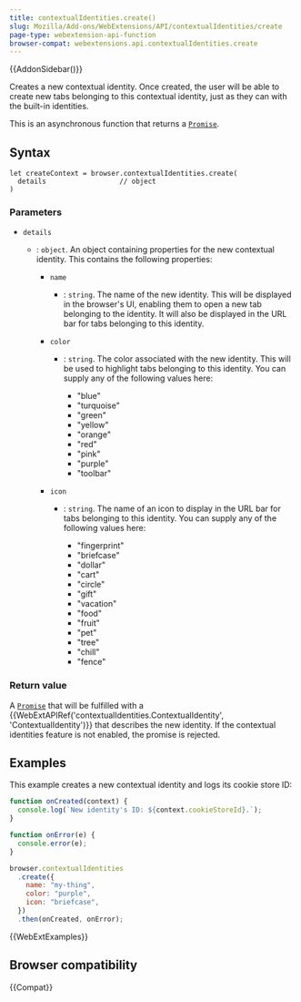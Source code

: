 ```yaml
---
title: contextualIdentities.create()
slug: Mozilla/Add-ons/WebExtensions/API/contextualIdentities/create
page-type: webextension-api-function
browser-compat: webextensions.api.contextualIdentities.create
---
```


{{AddonSidebar()}}

Creates a new contextual identity. Once created, the user will be able to create new tabs belonging to this contextual identity, just as they can with the built-in identities.

This is an asynchronous function that returns a [`Promise`](/en-US/docs/Web/JavaScript/Reference/Global_Objects/Promise).

## Syntax

```js-nolint
let createContext = browser.contextualIdentities.create(
  details                  // object
)
```

### Parameters

- `details`

  - : `object`. An object containing properties for the new contextual identity. This contains the following properties:

    - `name`
      - : `string`. The name of the new identity. This will be displayed in the browser's UI, enabling them to open a new tab belonging to the identity. It will also be displayed in the URL bar for tabs belonging to this identity.
    - `color`

      - : `string`. The color associated with the new identity. This will be used to highlight tabs belonging to this identity. You can supply any of the following values here:

        - "blue"
        - "turquoise"
        - "green"
        - "yellow"
        - "orange"
        - "red"
        - "pink"
        - "purple"
        - "toolbar"

    - `icon`

      - : `string`. The name of an icon to display in the URL bar for tabs belonging to this identity. You can supply any of the following values here:

        - "fingerprint"
        - "briefcase"
        - "dollar"
        - "cart"
        - "circle"
        - "gift"
        - "vacation"
        - "food"
        - "fruit"
        - "pet"
        - "tree"
        - "chill"
        - "fence"

### Return value

A [`Promise`](/en-US/docs/Web/JavaScript/Reference/Global_Objects/Promise) that will be fulfilled with a {{WebExtAPIRef('contextualIdentities.ContextualIdentity', 'ContextualIdentity')}} that describes the new identity. If the contextual identities feature is not enabled, the promise is rejected.

## Examples

This example creates a new contextual identity and logs its cookie store ID:

```js
function onCreated(context) {
  console.log(`New identity's ID: ${context.cookieStoreId}.`);
}

function onError(e) {
  console.error(e);
}

browser.contextualIdentities
  .create({
    name: "my-thing",
    color: "purple",
    icon: "briefcase",
  })
  .then(onCreated, onError);
```

{{WebExtExamples}}

## Browser compatibility

{{Compat}}
